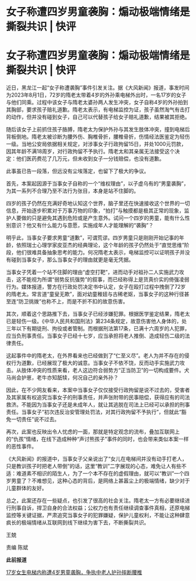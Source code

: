 # 女子称遭四岁男童袭胸：煽动极端情绪是撕裂共识 | 快评

# 女子称遭四岁男童袭胸：煽动极端情绪是撕裂共识 | 快评

近日，黑龙江一起“女子称遭袭胸”事件引发关注。据《大风新闻》报道，事发时间为2023年8月1日，72岁的隋老太带着4岁的外孙乘电梯外出时，一名17岁的女子与他们同乘。过程中该女子与隋老太婆孙两人发生冲突，女子自称4岁的外孙拍到其胸部，要求孩子赔礼道歉。隋老太表示，有电梯监控为证，孩子虽然淘气有击打的动作，但并没有碰到女子，自己可以代替孩子给女子赔礼道歉，结果被其拒绝。

随后该女子上前抓住孩子胳膊，隋老太为保护外孙与其发生肢体冲突，撞到电梯后背板倒地。隋老太被诊断为腰外伤、胸椎骨折，腰椎骨折，伤情经法医鉴定为轻伤一级。当地公安局依据相关规定，对涉事女子行政拘留15日，并处1000元罚款，因其年龄不满18周岁，对行政拘留不予执行。隋老太和其亲属无法接受这个决定：他们医药费花了几万元，但未收到女子一分钱赔偿，也没有道歉。

此事虽已告一段落，但远没有尘埃落定，也留下了极大的争议。

首先，本案起因源于当事女子自称的一个“维权理由”，以子虚乌有的“男童袭胸”，为其一系列不合理乃至不法行为张目，本身是站不住脚的。

四岁的孩子仍然在充满好奇地认知这个世界，脑子里还在快速接收这个世界的一切信息，开始逐步积累对于万事万物的印象，“拍打”与触摸都是极其正常的现象，监护人要做的只是避免其遇到危险或是产生意外。试问一个四岁的男童，能有什么性别意识？他又有什么能力与意愿，实施成年人才能理解的“袭胸”？

明乎此，当事女子要求男童“道歉”，可谓荒谬。四岁男童只是刚刚开始记事的年龄，依照瑞士心理学家皮亚杰的经典理论，这个年龄的孩子仍然处于“直觉思维”阶段，他们很难具备抽象思考的能力。何况隋老太表示，电梯监控可以证明孩子并没有碰到当事女子，那么当事女子的理由就更是毫无凭据。

当事女子凭着一个站不住脚的理由“虚空打靶”，进而动手对祖孙二人实施武力攻击，这不能视为所谓“弱势反抗强势”的叙事，而已经称得上是货真价实的倚强凌弱行为。媒体报道，警方在行政处罚决定书中认定，女子在殴打过程中拽倒了72岁的隋老太。常言道“童叟无欺”，面对幼童稚妞与古稀老妪，当事女子的这种行径甚至连“防卫挑拨”也称不上，而是不折不扣的故意伤害。

其次，顺着这个思路推下去，当事女子已经涉嫌犯罪。根据医学鉴定结果，隋老太已是轻伤一级。《中华人民共和国刑法》第234条规定，故意伤害他人身体的，处三年以下有期徒刑、拘役或者管制。而根据刑法第17条，已满十六周岁的人犯罪，应当负刑事责任。当事女子已经十七岁，应当承担将老人推倒、造成轻伤二级的法律责任。

这起事件中的隋老太，在外界看来也已经做到了“仁至义尽”。老人为并不存在的侵权行为道歉，已经展现了极大的诚意。当事女子不依不饶，反而动手实施武力攻击。从肢体冲突的性质来看，老人这边符合弱势方“正当防卫”的一切构成要件。犬马尚会护崽，老牛亦知舐犊，何况自己的亲外孙？

因此，在不少网友看来，本案中当事女子仅仅接受行政拘留是说不过去的，受害者及其家属有权追究当事女子的刑事责任，并声张附带的民事赔偿，获得应有的司法救济。不能因为当事女子还是未成年人，就让其逃脱在司法上已经可以承担的刑事责任。当事女子“初次违反治安管理处罚法，对其行政拘留不予执行”，但就此“豁免一切责任”说不过去。

再次，此案也反映出令人忧虑的一面，那就是特定观念的流布，叠加互联网上的“仇孩”情绪，在线下造成种种“声讨熊孩子”事件的同时，也会带来类似本案一样的恶性事件。

《大风新闻》的报道中，当事女子父亲说出了“女儿在电梯间并没有动手打老人，只是教训孩子时把老人带倒”的话，这里“教训”二字展现的心态，难免让人有些不适：难道素不相识的陌生人，为了一个本不存在的虚假理由，就可以“教训”一个四岁男童了？不难想见，这种心态的背后，是网络上甚嚣尘上的极端情绪，缺少对于儿童群体的友好。

总之，此案还存在一些疑点，也引发了很高的社会关注。隋老太一方有必要继续进行刑事自诉，捍卫自身的合法权益；公权力也有责任继续调查事件真相，还原电梯监控等关键证据，严肃追究当事女子的犯罪嫌疑，保护儿童权利，不能让这种肆意疯长的极端情绪从互联网到线下继续为害下去，不断撕裂共识。

王兢

责编 陈斌

**此前报道**

[17岁女生电梯内称遭4岁男童袭胸，争执中老人护孙摔断腰椎](https://news.qq.com/rain/a/20231215A03TRQ00)

